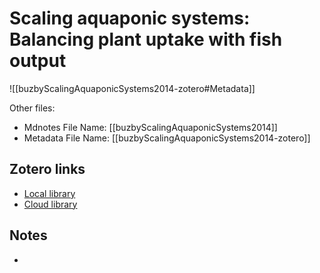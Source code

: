 # Scaling aquaponic systems: Balancing plant uptake with fish output

![[buzbyScalingAquaponicSystems2014-zotero#Metadata]]

Other files:
* Mdnotes File Name: [[buzbyScalingAquaponicSystems2014]]
* Metadata File Name: [[buzbyScalingAquaponicSystems2014-zotero]]

##  Zotero links
* [Local library](zotero://select/items/1_PQ7NSFW9)
* [Cloud library](http://zotero.org/users/5448669/items/PQ7NSFW9)

## Notes
- 